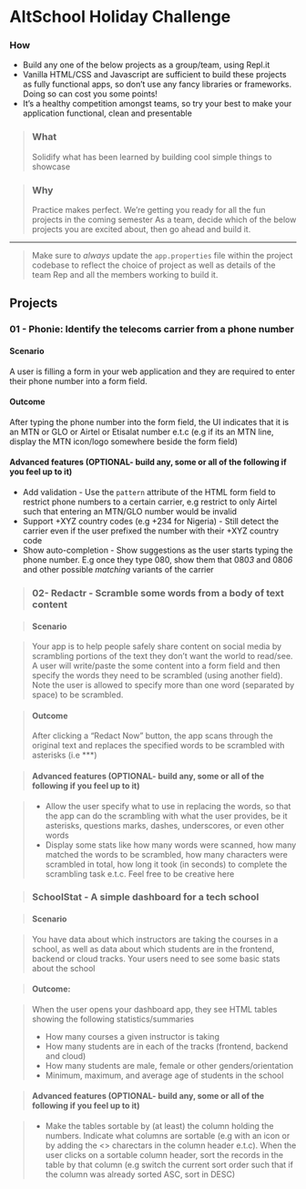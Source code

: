 # AltSchool Holiday Challenge




### How
*   Build any one of the below projects as a group/team, using Repl.it 
*   Vanilla HTML/CSS and Javascript are sufficient to build these projects as fully functional apps, so don’t use any fancy libraries or frameworks. Doing so can cost you some points!
*   It’s a healthy competition amongst teams, so try your best to make your application functional, clean and presentable


> ### What
> Solidify what has been learned by building cool simple things to showcase

> ### Why
> Practice makes perfect. We’re getting you ready for all the fun projects in the coming semester
> As a team, decide which of the below projects you are excited about, then go ahead and build it. 
---
> Make sure to *always* update the `app.properties` file within the project codebase to reflect the choice of project as well as details of the team Rep and all the members working to build it. 

## Projects
### 01 - Phonie: Identify the telecoms carrier from a phone number 

#### Scenario

A user is filling a form in your web application and they are required to enter their phone number into a form field.

#### Outcome

After typing the phone number into the form field, the UI indicates that it is an MTN or GLO or Airtel or Etisalat number e.t.c (e.g if its an MTN line, display the MTN icon/logo somewhere beside the form field)

#### Advanced features (OPTIONAL- build any, some or all of the following if you feel up to it) 

* Add validation - Use the `pattern` attribute of the HTML form field to restrict phone numbers to a certain carrier, e.g restrict to only Airtel such that entering an MTN/GLO number would be invalid
* Support +XYZ country codes (e.g +234 for Nigeria) - Still detect the carrier even if the user prefixed the number with their +XYZ country code
* Show auto-completion - Show suggestions as the user starts typing the phone number. E.g once they type 080, show them that 080*3* and 080*6* and other possible *matching* variants of the carrier

> ### 02- Redactr - Scramble some words from a body of text content

> #### Scenario

> Your app is to help people safely share content on social media by scrambling portions of the text they don’t want the world to read/see. A user will write/paste the some content into a form field and then specify the words they need to be scrambled (using another field). Note the user is allowed to specify more than one word (separated by space) to be scrambled.

> #### Outcome
> After clicking a “Redact Now” button, the app scans through the original text and replaces the specified words to be scrambled with asterisks (i.e ***)

> #### Advanced features (OPTIONAL- build any, some or all of the following if you feel up to it) 

> * Allow the user specify what to use in replacing the words, so that the app can do the scrambling with what the user provides, be it asterisks, questions marks, dashes, underscores, or even other words
> * Display some stats like how many words were scanned, how many matched the words to be scrambled, how many characters were scrambled in total, how long it took (in seconds) to complete the scrambling task e.t.c. Feel free to be creative here

> ### SchoolStat - A simple dashboard for a tech school

> #### Scenario

> You have data about which instructors are taking the courses in a school, as well as data about which students are in the frontend, backend or cloud tracks. Your users need to see some basic stats about the school

> #### Outcome: 

> When the user opens your dashboard app, they see HTML tables showing the following statistics/summaries
> * How many courses a given instructor is taking
> * How many students are in each of the tracks (frontend, backend and cloud)
> * How many students are male, female or other genders/orientation
> * Minimum, maximum, and average age of students in the school

> #### Advanced features (OPTIONAL- build any, some or all of the following if you feel up to it) 

> * Make the tables sortable by (at least) the column holding the numbers. Indicate what columns are sortable (e.g with an icon or by adding the <> charectars in the column header e.t.c). When the user clicks on a sortable column header, sort the records in the table by that column (e.g switch the current sort order such that if the column was already sorted ASC, sort in DESC)

